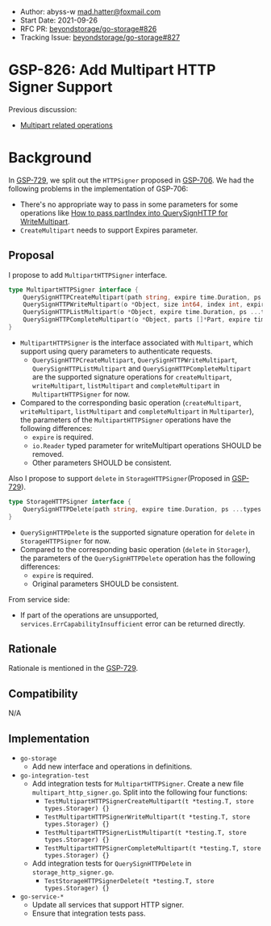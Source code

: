 - Author: abyss-w <mad.hatter@foxmail.com>
- Start Date: 2021-09-26
- RFC PR: [beyondstorage/go-storage#826](https://github.com/beyondstorage/go-storage/pull/826)
- Tracking Issue: [beyondstorage/go-storage#827](https://github.com/beyondstorage/go-storage/issues/827)

# GSP-826: Add Multipart HTTP Signer Support

Previous discussion:

- [Multipart related operations ](https://forum.beyondstorage.io/t/topic/226)

# Background

In [GSP-729](https://github.com/beyondstorage/go-storage/blob/master/docs/rfcs/729-redesign-http-signer.md), we split out the `HTTPSigner` proposed in [GSP-706](https://github.com/beyondstorage/go-storage/blob/master/docs/rfcs/706-support-http-signer.md). We had the following problems in the implementation of GSP-706:

- There's no appropriate way to pass in some parameters for some operations like [How to pass partIndex into QuerySignHTTP for WriteMultipart](https://forum.beyondstorage.io/t/how-to-pass-partindex-into-querysignhttp-for-writemultipart/192).
- `CreateMultipart` needs to support Expires parameter.

## Proposal

I propose to add `MultipartHTTPSigner` interface.

```go
type MultipartHTTPSigner interface {
    QuerySignHTTPCreateMultipart(path string, expire time.Duration, ps ...types.Pairs) (req *http.Request, err error)
    QuerySignHTTPWriteMultipart(o *Object, size int64, index int, expire time.Duration, ps ...types.Pairs) (req *http.Request, err error)
    QuerySignHTTPListMultipart(o *Object, expire time.Duration, ps ...types.Pairs) (req *http.Request, err error)
    QuerySignHTTPCompleteMultipart(o *Object, parts []*Part, expire time.Duration, ps ...types.Pairs) (req *http.Request, err error)
}
```

- `MultipartHTTPSigner` is the interface associated with `Multipart`, which support using query parameters to authenticate requests.
  - `QuerySignHTTPCreateMultipart`, `QuerySignHTTPWriteMultipart`, `QuerySignHTTPListMultipart` and `QuerySignHTTPCompleteMultipart` are the supported signature operations for `createMultipart`, `writeMultipart`, `listMultipart` and `completeMultipart` in `MultipartHTTPSigner` for now.
- Compared to the corresponding basic operation (`createMultipart`, `writeMultipart`, `listMultipart` and `completeMultipart` in `Multiparter`), the parameters of the `MultipartHTTPSigner` operations have the following differences:
  - `expire` is required.
  - `io.Reader` typed parameter for writeMultipart operations SHOULD be removed.
  - Other parameters SHOULD be consistent.

Also I propose to support `delete` in `StorageHTTPSigner`(Proposed in [GSP-729](https://github.com/beyondstorage/go-storage/blob/master/docs/rfcs/729-redesign-http-signer.md#proposal)).

```go
type StorageHTTPSigner interface {
    QuerySignHTTPDelete(path string, expire time.Duration, ps ...types.Pairs) (req *http.Request, err error)
}
```

- `QuerySignHTTPDelete` is the supported signature operation for `delete` in `StorageHTTPSigner` for now.
- Compared to the corresponding basic operation (`delete` in `Storager`),  the parameters of the `QuerySignHTTPDelete` operation has the following differences:
  - `expire` is required.
  - Original parameters SHOULD be consistent.

From service side:

- If part of the operations are unsupported, `services.ErrCapabilityInsufficient` error can be returned directly.

## Rationale

Rationale is mentioned in the [GSP-729](https://github.com/beyondstorage/go-storage/blob/master/docs/rfcs/729-redesign-http-signer.md#rationale).

## Compatibility

N/A

## Implementation

- `go-storage`
  - Add new interface and operations in definitions.
- `go-integration-test`
  - Add integration tests for `MultipartHTTPSigner`. Create a new file `multipart_http_signer.go`. Split into the following four functions:
    - `TestMultipartHTTPSignerCreateMultipart(t *testing.T, store types.Storager) {}`
    - `TestMultipartHTTPSignerWriteMultipart(t *testing.T, store types.Storager) {}`
    - `TestMultipartHTTPSignerListMultipart(t *testing.T, store types.Storager) {}`
    - `TestMultipartHTTPSignerCompleteMultipart(t *testing.T, store types.Storager) {}`
  - Add integration tests for `QuerySignHTTPDelete` in `storage_http_signer.go`.
    - `TestStorageHTTPSignerDelete(t *testing.T, store types.Storager) {}`
- `go-service-*`
  - Update all services that support HTTP signer.
  - Ensure that integration tests pass.